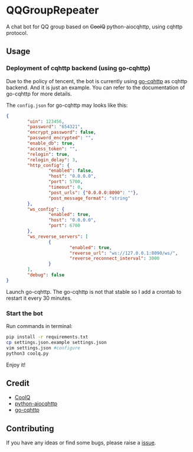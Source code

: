 # QQGroupRepeater



A chat bot for QQ group based on ~~CoolQ~~ python-aiocqhttp, using cqhttp protocol.

## Usage

### Deployment of cqhttp backend (using go-cqhttp)

Due to the policy of tencent, the bot is currently using [go-cqhttp](https://github.com/Mrs4s/go-cqhttp) as cqhttp backend. And it is just an example. You can refer to the documentation of go-cqhttp for more details.

The `config.json` for go-cqhttp may looks like this:

```json
{
        "uin": 123456,
        "password": "654321",
        "encrypt_password": false,
        "password_encrypted": "",
        "enable_db": true,
        "access_token": "",
        "relogin": true,
        "relogin_delay": 3,
        "http_config": {
                "enabled": false,
                "host": "0.0.0.0",
                "port": 5700,
                "timeout": 0,
                "post_urls": {"0.0.0.0:8090": ""},
                "post_message_format": "string"
        },
        "ws_config": {
                "enabled": true,
                "host": "0.0.0.0",
                "port": 6700
        },
        "ws_reverse_servers": [
                {
                        "enabled": true,
                        "reverse_url": "ws://127.0.0.1:8090/ws/",
                        "reverse_reconnect_interval": 3000
                }
        ],
        "debug": false
}
```

Launch go-cqhttp. The go-cqhttp is not that stable so I add a crontab to restart it every 30 minutes.

### Start the bot

Run commands in terminal:

```bash
pip install -r requirements.txt
cp settings.json.example settings.json
vim settings.json #configure
python3 coolq.py
```

Enjoy it!

## Credit

- [CoolQ](https://cqp.cc/)
- [python-aiocqhttp](https://github.com/richardchien/python-aiocqhttp)
- [go-cqhttp](https://github.com/Mrs4s/go-cqhttp)

## Contributing

If you have any ideas or find some bugs, please raise a [issue](https://github.com/BoYanZh/QQGroupRepeater/issues).
